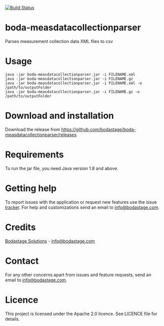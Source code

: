 [![Build Status](https://travis-ci.org/bodastage/boda-measdatacollectionparser.svg?branch=master)](https://travis-ci.org/bodastage/boda-measdatacollectionparser)

# boda-measdatacollectionparser
Parses measurement collection data XML files to csv

# Usage
```
java -jar boda-measdatacollectionparser.jar -i FILENAME.xml
java -jar boda-measdatacollectionparser.jar -i FILENAME.gz
java -jar boda-measdatacollectionparser.jar -i FILENAME.xml -o /path/to/outputFolder
java -jar boda-measdatacollectionparser.jar -i FILENAME.gz -o /path/to/outputFolder
```



# Download and installation
Download the release from https://github.com/bodastage/boda-measdatacollectionparser/releases

# Requirements
To run the jar file, you need Java version 1.8 and above.

# Getting help
To report issues with the application or request new features use the issue [tracker](https://github.com/bodastage/boda-measdatacollectionparser/issues). For help and customizations send an email to info@bodastage.com.

# Credits
[Bodastage Solutions](http://www.bodastage.com) - info@bodastage.com

# Contact
For any other concerns apart from issues and feature requests, send an email to info@bodastage.com.

# Licence
This project is licensed under the Apache 2.0 licence.  See LICENCE file for details.

